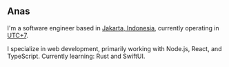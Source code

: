 ## Anas

I'm a software engineer based in [Jakarta, Indonesia](https://jakarta.go.id/), currently operating in [UTC+7](https://www.timeanddate.com/time/zones/wib).

I specialize in web development, primarily working with Node.js, React, and TypeScript. Currently learning: Rust and SwiftUI.

